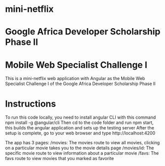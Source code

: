 # mini-netflix
# Google Africa Developer Scholarship Phase II 

# Mobile Web Specialist Challenge I

This is a mini-netflix web application with Angular as the Mobile Web Specialist Challenge I of the Google Africa Developer Scholarship Phase II 

# Instructions
To run this code locally, you need to install angular CLI with this command npm install -g @angular/cli
Then cd to the code folder and run npm start, this builds the angular application and sets up the testing server
After the setup is complete, go to your web browser and type http://localhost:4200

The app has 3 pages:
/movies: The movies route to view all movies, clicking on a particular movie takes you to the movie details page
/movies/id: The specific movie route to view information about a particular movie
/favs: The favs route to view movies that you marked as favorite
